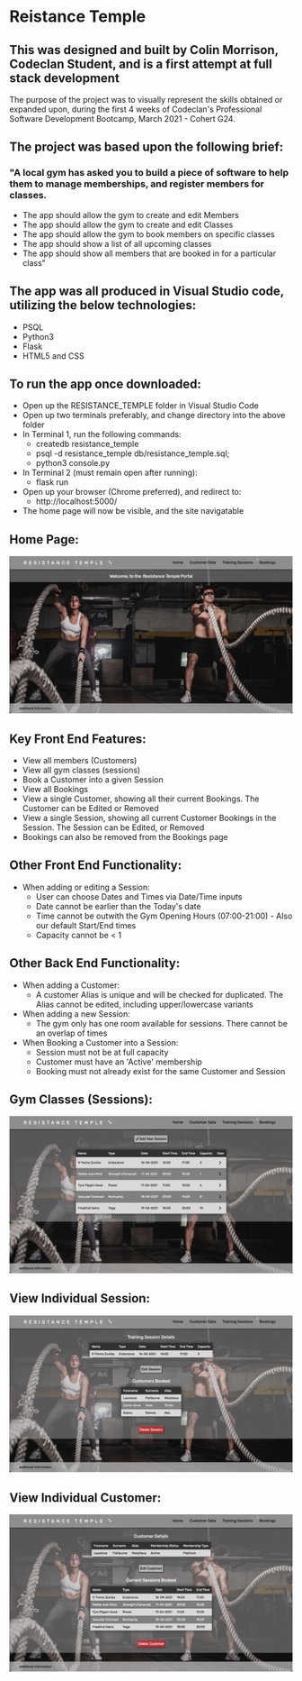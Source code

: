 # Reistance Temple


## This was designed and built by Colin Morrison, Codeclan Student, and is a first attempt at full stack development

The purpose of the project was to visually represent the skills obtained or expanded upon, during the first 4 weeks of Codeclan's Professional Software Development Bootcamp, March 2021 - Cohert G24.


## The project was based upon the following brief:

### "A local gym has asked you to build a piece of software to help them to manage memberships, and register members for classes.
* The app should allow the gym to create and edit Members
* The app should allow the gym to create and edit Classes
* The app should allow the gym to book members on specific classes
* The app should show a list of all upcoming classes
* The app should show all members that are booked in for a particular class"


## The app was all produced in Visual Studio code, utilizing the below technologies:
* PSQL
* Python3
* Flask
* HTML5 and CSS


## To run the app once downloaded:
* Open up the RESISTANCE_TEMPLE folder in Visual Studio Code
* Open up two terminals preferably, and change directory into the above folder
* In Terminal 1, run the following commands:
    * createdb resistance_temple
    * psql -d resistance_temple db/resistance_temple.sql;
    * python3 console.py
* In Terminal 2 (must remain open after running):
    * flask run
* Open up your browser (Chrome preferred), and redirect to:
    * http://localhost:5000/
* The home page will now be visible, and the site navigatable

## Home Page:
![Home_page](readme_images/view_home.png)


## Key Front End Features:
* View all members (Customers)
* View all gym classes (sessions)
* Book a Customer into a given Session
* View all Bookings
* View a single Customer, showing all their current Bookings. The Customer can be Edited or Removed
* View a single Session, showing all current Customer Bookings in the Session. The Session can be Edited, or Removed
* Bookings can also be removed from the Bookings page


## Other Front End Functionality:
* When adding or editing a Session:
    * User can choose Dates and Times via Date/Time inputs
    * Date cannot be earlier than the Today's date
    * Time cannot be outwith the Gym Opening Hours (07:00-21:00) - Also our default Start/End times
    * Capacity cannot be < 1


## Other Back End Functionality:
* When adding a Customer:
    * A customer Alias is unique and will be checked for duplicated. The Alias cannot be edited, including upper/lowercase variants
* When adding a new Session:
    * The gym only has one room available for sessions. There cannot be an overlap of times
* When Booking a Customer into a Session:
    * Session must not be at full capacity
    * Customer must have an 'Active' membership
    * Booking must not already exist for the same Customer and Session


## Gym Classes (Sessions):
![Gym_Sessions](readme_images/view_sessions.png)


## View Individual Session:
![Session](readme_images/view_session.png)


## View Individual Customer:
![Customer](readme_images/view_customer.png)


